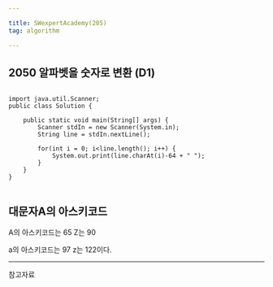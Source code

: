 ```yaml
---

title: SWexpertAcademy(205)
tag: algorithm

---
```


## 2050 알파벳을 숫자로 변환  (D1)


```

import java.util.Scanner;
public class Solution {

	public static void main(String[] args) {
		Scanner stdIn = new Scanner(System.in);
		String line = stdIn.nextLine();
		
		for(int i = 0; i<line.length(); i++) {
			System.out.print(line.charAt(i)-64 + " ");
		}
	} 
}


```

## 대문자A의 아스키코드

A의 아스키코드는 65 Z는 90

a의 아스키코드는 97 z는 122이다.


- - -

참고자료
